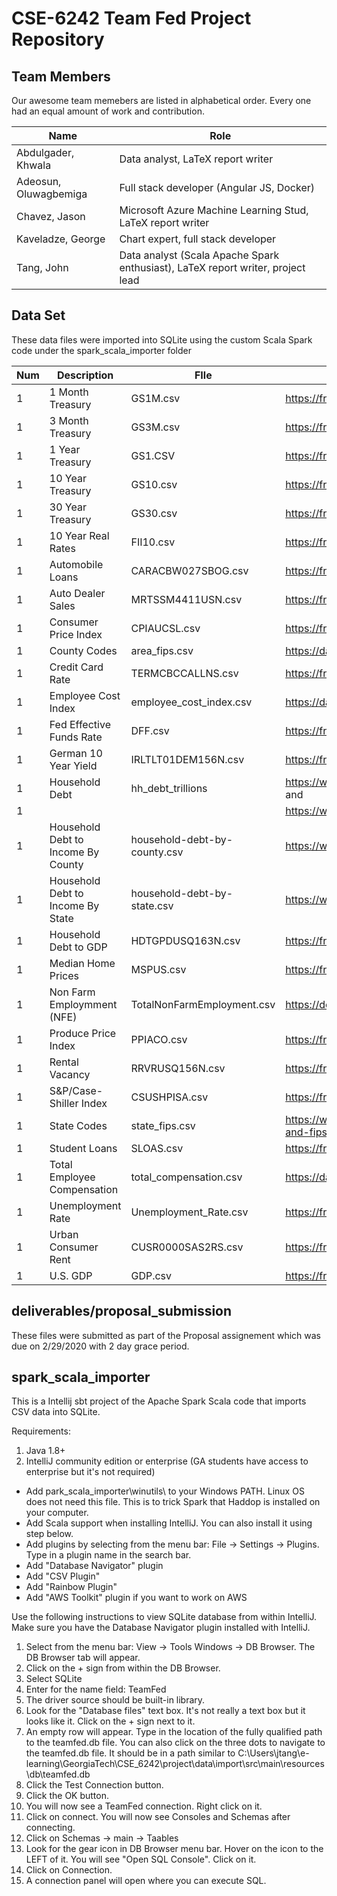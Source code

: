 # CSE-6242 Team Fed Project Repository

Team Members
--------------------
Our awesome team memebers are listed in alphabetical order. Every one had an equal amount of work and contribution.

| Name                     | Role
|--------------------------|---------------------------------------------------------------------------------
| Abdulgader, Khwala | Data analyst, LaTeX report writer 
| Adeosun, Oluwagbemiga | Full stack developer (Angular JS, Docker)
| Chavez, Jason | Microsoft Azure Machine Learning Stud, LaTeX report writer 
| Kaveladze, George | Chart expert, full stack developer
| Tang, John | Data analyst (Scala Apache Spark enthusiast), LaTeX report writer, project lead

Data Set
--------------------
These data files were imported into SQLite using the custom Scala Spark code under the spark_scala_importer folder

|Num | Description              | FIle                           | Source
|----|--------------------------|--------------------------------|-------------------------------------------------
| 1  | 1 Month Treasury         | GS1M.csv                       | https://fred.stlouisfed.org/series/GS1M
| 1  | 3 Month Treasury         | GS3M.csv                       | https://fred.stlouisfed.org/series/GS3M
| 1  | 1 Year Treasury          | GS1.CSV                        | https://fred.stlouisfed.org/series/GS10
| 1  | 10 Year Treasury         | GS10.csv                       | https://fred.stlouisfed.org/series/GS10
| 1  | 30 Year Treasury         | GS30.csv                       | https://fred.stlouisfed.org/series/GS30
| 1  | 10 Year Real Rates       | FII10.csv                      | https://fred.stlouisfed.org/series/FII10
| 1  | Automobile Loans         | CARACBW027SBOG.csv             | https://fred.stlouisfed.org/series/CARACBW027SBOG
| 1  | Auto Dealer Sales        | MRTSSM4411USN.csv              | https://fred.stlouisfed.org/series/MRTSSM4411USN
| 1  | Consumer Price Index     | CPIAUCSL.csv                   | https://fred.stlouisfed.org/series/CPIAUCSL
| 1  | County Codes             | area_fips.csv                  | https://data.bls.gov/cew/doc/titles/area/area_titles.htm
| 1  | Credit Card Rate         | TERMCBCCALLNS.csv              | https://fred.stlouisfed.org/series/TERMCBCCINTNS
| 1  | Employee Cost Index      | employee_cost_index.csv        | https://data.bls.gov/cgi-bin/surveymost?bls
| 1  | Fed Effective Funds Rate | DFF.csv                        | https://fred.stlouisfed.org/series/DFF
| 1  | German 10 Year Yield     | IRLTLT01DEM156N.csv            | https://fred.stlouisfed.org/series/IRLTLT01DEM156N
| 1  | Household Debt           | hh_debt_trillions              | https://www.newyorkfed.org/medialibrary/media/research/national_economy/householdcredit/pre2003_data.xlsx  and 
| 1  |                          |                                | https://www.newyorkfed.org/medialibrary/media/research/national_economy/householdcredit/pre2003_data.xlsx
| 1  | Household Debt to Income By County | household-debt-by-county.csv   | https://www.federalreserve.gov/releases/z1/dataviz/household_debt/
| 1  | Household Debt to Income By State  | household-debt-by-state.csv    | https://www.federalreserve.gov/releases/z1/dataviz/household_debt/
| 1  | Household Debt to GDP    | HDTGPDUSQ163N.csv              | https://fred.stlouisfed.org/series/HDTGPDUSQ163N
| 1  | Median Home Prices       | MSPUS.csv                      | https://fred.stlouisfed.org/series/MSPUS
| 1  | Non Farm Employmment (NFE) | TotalNonFarmEmployment.csv | https://download.bls.gov/pub/time.series/ce/ce.data.00a.TotalNonfarm.Employment
| 1  | Produce Price Index      | PPIACO.csv                     | https://fred.stlouisfed.org/series/PPIACO
| 1  | Rental Vacancy           | RRVRUSQ156N.csv                | https://fred.stlouisfed.org/series/RRVRUSQ156N
| 1  | S&P/Case-Shiller Index   | CSUSHPISA.csv                  | https://fred.stlouisfed.org/series/CSUSHPISA
| 1  | State Codes              | state_fips.csv								         | https://www.bls.gov/respondents/mwr/electronic-data-interchange/appendix-d-usps-state-abbreviations-and-fips-codes.htm
| 1  | Student Loans            | SLOAS.csv                      | https://fred.stlouisfed.org/series/SLOAS 
| 1  | Total Employee Compensation | total_compensation.csv      | https://data.bls.gov/pdq/SurveyOutputServlet
| 1  | Unemployment Rate        | Unemployment_Rate.csv          | https://fred.stlouisfed.org/series/UNRATE/
| 1  | Urban Consumer Rent      | CUSR0000SAS2RS.csv             | https://fred.stlouisfed.org/series/CUSR0000SAS2RS
| 1  | U.S. GDP                 | GDP.csv                        | https://fred.stlouisfed.org/series/GDP


deliverables/proposal_submission
--------------------
These files were submitted as part of the Proposal assignement which was due on 2/29/2020 with 2 day grace period.

spark_scala_importer 
---------------------
This is a Intellij sbt project of the Apache Spark Scala code that imports CSV data into SQLite.  

Requirements:
1. Java 1.8+
2. IntelliJ community edition or enterprise (GA students have access to enterprise but it's not required)
  * Add park_scala_importer\winutils\ to your Windows PATH. Linux OS does not need this file. This is to trick Spark that Haddop is installed on your computer.
  * Add Scala support when installing IntelliJ. You can also install it using step below.
  * Add plugins by selecting from the menu bar: File -> Settings -> Plugins. Type in a plugin name in the search bar.
  * Add "Database Navigator" plugin
  * Add "CSV Plugin"
  * Add "Rainbow Plugin"
  * Add "AWS Toolkit" plugin if you want to work on AWS
  
  
Use the following instructions to view SQLite database from within IntelliJ. Make sure you have the Database Navigator plugin installed with IntelliJ.

1. Select from the menu bar: View -> Tools Windows -> DB Browser. The DB Browser tab will appear.
2. Click on the + sign from within the DB Browser.
3. Select SQLite
4. Enter for the name field: TeamFed
5. The driver source should be built-in library.
6. Look for the "Database files" text box. It's not really a text box but it looks like it. Click on the + sign next to it.
7. An empty row will appear. Type in the location of the fully qualified path to the teamfed.db file. You can also click on the three dots to navigate to the teamfed.db file. It should be in a path similar to C:\Users\jtang\e-learning\GeorgiaTech\CSE_6242\project\data\import\src\main\resources\db\teamfed.db
8. Click the Test Connection button. 
9. Click the OK button. 
10. You will now see a TeamFed connection. Right click on it.
11. Click on connect. You will now see Consoles and Schemas after connecting.
12. Click on Schemas -> main -> Taables
13. Look for the gear icon in DB Browser menu bar. Hover on the icon to the LEFT of it. You will see "Open SQL Console". Click on it.
15. Click on Connection.
16. A connection panel will open where you can execute SQL.
  
  

